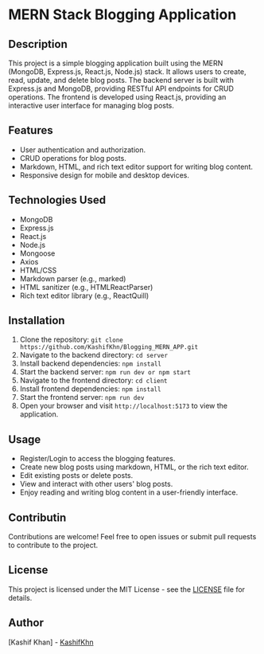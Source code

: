 # MERN Stack Blogging Application

## Description

This project is a simple blogging application built using the MERN (MongoDB, Express.js, React.js, Node.js) stack. It allows users to create, read, update, and delete blog posts. The backend server is built with Express.js and MongoDB, providing RESTful API endpoints for CRUD operations. The frontend is developed using React.js, providing an interactive user interface for managing blog posts.

## Features

- User authentication and authorization.
- CRUD operations for blog posts.
- Markdown, HTML, and rich text editor support for writing blog content.
- Responsive design for mobile and desktop devices.

## Technologies Used

- MongoDB
- Express.js
- React.js
- Node.js
- Mongoose
- Axios
- HTML/CSS
- Markdown parser (e.g., marked)
- HTML sanitizer (e.g., HTMLReactParser)
- Rich text editor library (e.g., ReactQuill)

## Installation

1. Clone the repository: `git clone https://github.com/KashifKhn/Blogging_MERN_APP.git`
2. Navigate to the backend directory: `cd server`
3. Install backend dependencies: `npm install`
4. Start the backend server: `npm run dev or npm start`
5. Navigate to the frontend directory: `cd client`
6. Install frontend dependencies: `npm install`
7. Start the frontend server: `npm run dev`
8. Open your browser and visit `http://localhost:5173` to view the application.

## Usage

- Register/Login to access the blogging features.
- Create new blog posts using markdown, HTML, or the rich text editor.
- Edit existing posts or delete posts.
- View and interact with other users' blog posts.
- Enjoy reading and writing blog content in a user-friendly interface.

## Contributin

Contributions are welcome! Feel free to open issues or submit pull requests to contribute to the project.

## License

This project is licensed under the MIT License - see the [LICENSE](LICENSE) file for details.

## Author

[Kashif Khan] - [KashifKhn](https://github.com/KashifKhn)

